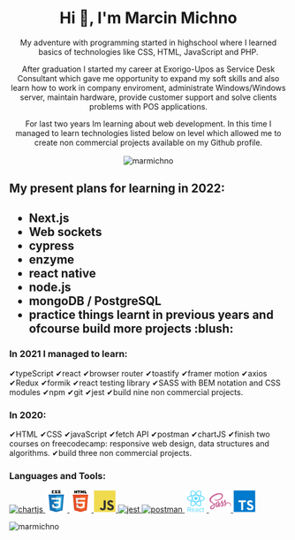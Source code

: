 <h1 align="center">Hi 👋, I'm Marcin Michno</h1>

<p align="center">My adventure with programming started in highschool where I learned basics of technologies like CSS, HTML, JavaScript and PHP.</p>
<p align="center">After graduation I started my career at Exorigo-Upos as Service Desk Consultant which gave
me opportunity to expand my soft skills and also learn how to work in company enviroment,
administrate Windows/Windows server, maintain hardware, provide customer support and
solve clients problems with POS applications.</p>
<p align="center">For last two years Im learning about web development. In this time I managed to learn
technologies listed below on level which allowed me to create non commercial projects available on my Github profile.</p>

<p align="center"><img align="center" src="https://github-readme-streak-stats.herokuapp.com/?user=marmichno&" alt="marmichno" /></p>

<h2>My present plans for learning in 2022:<h2>
  <ul>
    <li>Next.js</li>
    <li>Web sockets</li>
    <li>cypress</li>
    <li>enzyme</li>
    <li>react native</li>
    <li>node.js</li>
    <li>mongoDB / PostgreSQL</li>
    <li>practice things learnt in previous years and ofcourse build more projects :blush:</li>
  </ul>

<h3>In 2021 I managed to learn:</h3>
    ✔typeScript
    ✔react
    ✔browser router
    ✔toastify
    ✔framer motion
    ✔axios
    ✔Redux
    ✔formik
    ✔react testing library
    ✔SASS with BEM notation and CSS modules
    ✔npm
    ✔git
    ✔jest
    ✔build nine non commercial projects.


<h3>In 2020:</h3>
    ✔HTML
    ✔CSS
    ✔javaScript
    ✔fetch API
    ✔postman
    ✔chartJS
    ✔finish two courses on freecodecamp: responsive web design, data structures and algorithms.
    ✔build three non commercial projects.
  </ul>

<h3 align="left">Languages and Tools:</h3>
<p align="left"> <a href="https://www.chartjs.org" target="_blank" rel="noreferrer"> <img src="https://www.chartjs.org/media/logo-title.svg" alt="chartjs" width="40" height="40"/> </a> <a href="https://www.w3schools.com/css/" target="_blank" rel="noreferrer"> <img src="https://raw.githubusercontent.com/devicons/devicon/master/icons/css3/css3-original-wordmark.svg" alt="css3" width="40" height="40"/> </a> <a href="https://www.w3.org/html/" target="_blank" rel="noreferrer"> <img src="https://raw.githubusercontent.com/devicons/devicon/master/icons/html5/html5-original-wordmark.svg" alt="html5" width="40" height="40"/> </a> <a href="https://developer.mozilla.org/en-US/docs/Web/JavaScript" target="_blank" rel="noreferrer"> <img src="https://raw.githubusercontent.com/devicons/devicon/master/icons/javascript/javascript-original.svg" alt="javascript" width="40" height="40"/> </a> <a href="https://jestjs.io" target="_blank" rel="noreferrer"> <img src="https://www.vectorlogo.zone/logos/jestjsio/jestjsio-icon.svg" alt="jest" width="40" height="40"/> </a> <a href="https://postman.com" target="_blank" rel="noreferrer"> <img src="https://www.vectorlogo.zone/logos/getpostman/getpostman-icon.svg" alt="postman" width="40" height="40"/> </a> <a href="https://reactjs.org/" target="_blank" rel="noreferrer"> <img src="https://raw.githubusercontent.com/devicons/devicon/master/icons/react/react-original-wordmark.svg" alt="react" width="40" height="40"/> </a> <a href="https://sass-lang.com" target="_blank" rel="noreferrer"> <img src="https://raw.githubusercontent.com/devicons/devicon/master/icons/sass/sass-original.svg" alt="sass" width="40" height="40"/> </a> <a href="https://www.typescriptlang.org/" target="_blank" rel="noreferrer"> <img src="https://raw.githubusercontent.com/devicons/devicon/master/icons/typescript/typescript-original.svg" alt="typescript" width="40" height="40"/> </a> </p>

<p><img align="left" src="https://github-readme-stats.vercel.app/api/top-langs?username=marmichno&show_icons=true&locale=en&layout=compact" alt="marmichno" /></p>

